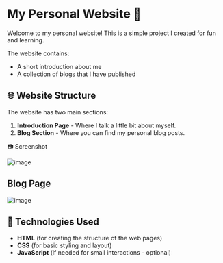 # My Personal Website 🌟

Welcome to my personal website! This is a simple project I created for fun and learning.

The website contains:
- A short introduction about me
- A collection of blogs that I have published

## 🌐 Website Structure

The website has two main sections:
1. **Introduction Page** - Where I talk a little bit about myself.
2. **Blog Section** - Where you can find my personal blog posts.

📷 Screenshot

![image](https://github.com/user-attachments/assets/4eaa14d8-d609-4c8b-baf0-68e246632efe)

## Blog Page
![image](https://github.com/user-attachments/assets/7d648649-806c-423b-9046-12c69e065feb)



## 🚀 Technologies Used

- **HTML** (for creating the structure of the web pages)
- **CSS** (for basic styling and layout)
- **JavaScript** (if needed for small interactions - optional)
